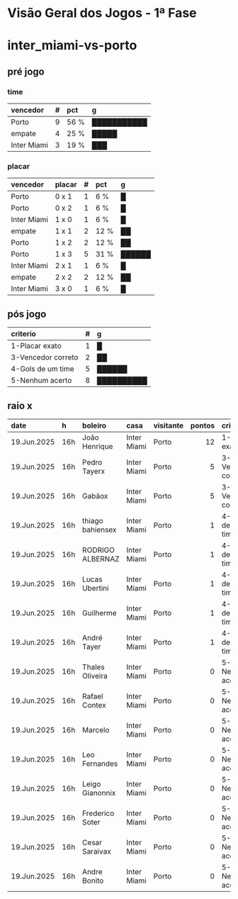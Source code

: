 # Visão Geral dos Jogos - 1ª Fase

# inter_miami-vs-porto

## pré jogo

### time

| vencedor    |   # | pct   | g           |
|:------------|----:|:------|:------------|
| Porto       |   9 | 56 %  | ███████████ |
| empate      |   4 | 25 %  | █████       |
| Inter Miami |   3 | 19 %  | ███         |

### placar

| vencedor    | placar   |   # | pct   | g      |
|:------------|:---------|----:|:------|:-------|
| Porto       | 0 x 1    |   1 | 6 %   | █      |
| Porto       | 0 x 2    |   1 | 6 %   | █      |
| Inter Miami | 1 x 0    |   1 | 6 %   | █      |
| empate      | 1 x 1    |   2 | 12 %  | ██     |
| Porto       | 1 x 2    |   2 | 12 %  | ██     |
| Porto       | 1 x 3    |   5 | 31 %  | ██████ |
| Inter Miami | 2 x 1    |   1 | 6 %   | █      |
| empate      | 2 x 2    |   2 | 12 %  | ██     |
| Inter Miami | 3 x 0    |   1 | 6 %   | █      |

## pós jogo

| criterio           |   # | g          |
|:-------------------|----:|:-----------|
| 1-Placar exato     |   1 | █          |
| 3-Vencedor correto |   2 | ██         |
| 4-Gols de um time  |   5 | ██████     |
| 5-Nenhum acerto    |   8 | ██████████ |

## raio x

| date        | h   | boleiro          | casa        | visitante   |   pontos | criteiro           | bol_placar   | bol_time    | real_placar   | real_time   |
|:------------|:----|:-----------------|:------------|:------------|---------:|:-------------------|:-------------|:------------|:--------------|:------------|
| 19.Jun.2025 | 16h | João Henrique    | Inter Miami | Porto       |       12 | 1-Placar exato     | 2 x 1        | Inter Miami | 2 x 1         | Inter Miami |
| 19.Jun.2025 | 16h | Pedro Tayerx     | Inter Miami | Porto       |        5 | 3-Vencedor correto | 3 x 0        | Inter Miami | 2 x 1         | Inter Miami |
| 19.Jun.2025 | 16h | Gabãox           | Inter Miami | Porto       |        5 | 3-Vencedor correto | 1 x 0        | Inter Miami | 2 x 1         | Inter Miami |
| 19.Jun.2025 | 16h | thiago bahiensex | Inter Miami | Porto       |        1 | 4-Gols de um time  | 1 x 1        | empate      | 2 x 1         | Inter Miami |
| 19.Jun.2025 | 16h | RODRIGO ALBERNAZ | Inter Miami | Porto       |        1 | 4-Gols de um time  | 2 x 2        | empate      | 2 x 1         | Inter Miami |
| 19.Jun.2025 | 16h | Lucas Ubertini   | Inter Miami | Porto       |        1 | 4-Gols de um time  | 2 x 2        | empate      | 2 x 1         | Inter Miami |
| 19.Jun.2025 | 16h | Guilherme        | Inter Miami | Porto       |        1 | 4-Gols de um time  | 0 x 1        | Porto       | 2 x 1         | Inter Miami |
| 19.Jun.2025 | 16h | André Tayer      | Inter Miami | Porto       |        1 | 4-Gols de um time  | 1 x 1        | empate      | 2 x 1         | Inter Miami |
| 19.Jun.2025 | 16h | Thales Oliveira  | Inter Miami | Porto       |        0 | 5-Nenhum acerto    | 1 x 2        | Porto       | 2 x 1         | Inter Miami |
| 19.Jun.2025 | 16h | Rafael Contex    | Inter Miami | Porto       |        0 | 5-Nenhum acerto    | 1 x 3        | Porto       | 2 x 1         | Inter Miami |
| 19.Jun.2025 | 16h | Marcelo          | Inter Miami | Porto       |        0 | 5-Nenhum acerto    | 1 x 3        | Porto       | 2 x 1         | Inter Miami |
| 19.Jun.2025 | 16h | Leo Fernandes    | Inter Miami | Porto       |        0 | 5-Nenhum acerto    | 0 x 2        | Porto       | 2 x 1         | Inter Miami |
| 19.Jun.2025 | 16h | Leigo Gianonnix  | Inter Miami | Porto       |        0 | 5-Nenhum acerto    | 1 x 3        | Porto       | 2 x 1         | Inter Miami |
| 19.Jun.2025 | 16h | Frederico Soter  | Inter Miami | Porto       |        0 | 5-Nenhum acerto    | 1 x 3        | Porto       | 2 x 1         | Inter Miami |
| 19.Jun.2025 | 16h | Cesar Saraivax   | Inter Miami | Porto       |        0 | 5-Nenhum acerto    | 1 x 2        | Porto       | 2 x 1         | Inter Miami |
| 19.Jun.2025 | 16h | Andre Bonito     | Inter Miami | Porto       |        0 | 5-Nenhum acerto    | 1 x 3        | Porto       | 2 x 1         | Inter Miami |
